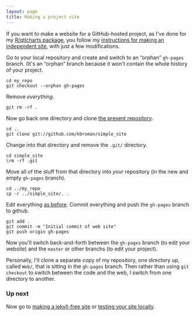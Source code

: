 ```yaml
---
layout: page
title: Making a project site
---
```


If you want to make a website for a GitHub-hosted project, as I've
done for my [R/qtlcharts package](http://kbroman.github.io/qtlcharts),
you follow my
[instructions for making an independent site](independent_site.html),
with just a few modifications.

Go to your local repository and create and switch to an
&ldquo;orphan&rdquo; `gh-pages` branch. (It's an &ldquo;orphan&rdquo;
branch because it won't contain the whole history of your project.


    cd my_repo
    git checkout --orphan gh-pages

Remove _everything_.

    git rm -rf .

Now go back one directory and clone
[the present repository](http://github.com/kbroman/simple_site).

    cd ..
    git clone git://github.com/kbroman/simple_site

Change into that directory and remove the `.git/` directory.

    cd simple_site
    \rm -rf .git

Move all of the stuff from that directory into _your_ repository
(in the new and empty `gh-pages` branch).

    cd ../my_repo
    cp -r ../simple_site/. .

Edit everything [as before](independent_site.html).
Commit everything and push the `gh-pages` branch to github.

    git add .
    git commit -m "Initial commit of web site"
    git push origin gh-pages

Now you'll switch back-and-forth between the `gh-pages` branch (to
edit your website) and the `master` or other branchs (to edit your
project).

Personally, I'll clone a separate copy of my repository, one directory
up, called `Web/`, that is sitting in the `gh-pages` branch. Then
rather than using `git checkout` to switch between the code and the
web, I switch from one directory to another.

### Up next

Now go to [making a jekyll-free site](nojekyll.html) or
[testing your site locally](local_test.html).
